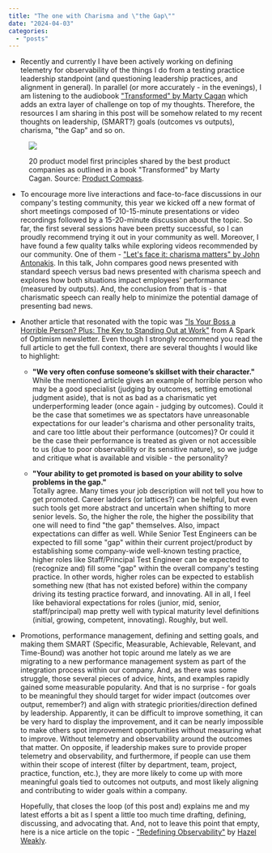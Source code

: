 ```yaml
---
title: "The one with Charisma and \"the Gap\""
date: "2024-04-03"
categories: 
  - "posts"
---
```


- Recently and currently I have been actively working on defining telemetry for observability of the things I do from a testing practice leadership standpoint (and questioning leadership practices, and alignment in general). In parallel (or more accurately - in the evenings), I am listening to the audiobook ["Transformed" by Marty Cagan](https://www.amazon.com/Transformed-Becoming-Product-Driven-Company-Silicon/dp/1119697336) which adds an extra layer of challenge on top of my thoughts. Therefore, the resources I am sharing in this post will be somehow related to my recent thoughts on leadership, (SMART?) goals (outcomes vs outputs), charisma, "the Gap" and so on.

<figure>

![](https://testwhere.wordpress.com/wp-content/uploads/2024/04/image.png?w=724)

<figcaption>

20 product model first principles shared by the best product companies as outlined in a book "Transformed" by Marty Cagan. Source: [Product Compass](https://www.productcompass.pm/p/product-model-first-principles-transformed-cagan).

</figcaption>

</figure>

- To encourage more live interactions and face-to-face discussions in our company's testing community, this year we kicked off a new format of short meetings composed of 10-15-minute presentations or video recordings followed by a 15-20-minute discussion about the topic. So far, the first several sessions have been pretty successful, so I can proudly recommend trying it out in your community as well. Moreover, I have found a few quality talks while exploring videos recommended by our community. One of them - ["Let's face it: charisma matters" by John Antonakis](https://www.youtube.com/watch?v=SEDvD1IICfE&ab_channel=TEDxTalks). In this talk, John compares good news presented with standard speech versus bad news presented with charisma speech and explores how both situations impact employees' performance (measured by outputs). And, the conclusion from that is - that charismatic speech can really help to minimize the potential damage of presenting bad news.

- Another article that resonated with the topic was ["Is Your Boss a Horrible Person? Plus: The Key to Standing Out at Work"](https://www.linkedin.com/pulse/your-boss-horrible-person-plus-key-standing-out-work-simon-sinek-ju6we/) from A Spark of Optimism newsletter. Even though I strongly recommend you read the full article to get the full context, there are several thoughts I would like to highlight:
    - **"We very often confuse someone’s skillset with their character."**  
        While the mentioned article gives an example of horrible person who may be a good specialist (judging by outcomes, setting emotional judgment aside), that is not as bad as a charismatic yet underperforming leader (once again - judging by outcomes). Could it be the case that sometimes we as spectators have unreasonable expectations for our leader's charisma and other personality traits, and care too little about their performance (outcomes)? Or could it be the case their performance is treated as given or not accessible to us (due to poor observability or its sensitive nature), so we judge and critique what is available and visible - the personality?
    
    - **"Your ability to get promoted is based on your ability to solve problems in the gap."**  
        Totally agree. Many times your job description will not tell you how to get promoted. Career ladders (or lattices?) can be helpful, but even such tools get more abstract and uncertain when shifting to more senior levels. So, the higher the role, the higher the possibility that one will need to find "the gap" themselves. Also, impact expectations can differ as well. While Senior Test Engineers can be expected to fill some "gap" within their current project/product by establishing some company-wide well-known testing practice, higher roles like Staff/Principal Test Engineer can be expected to (recognize and) fill some "gap" within the overall company's testing practice. In other words, higher roles can be expected to establish something new (that has not existed before) within the company driving its testing practice forward, and innovating. All in all, I feel like behavioral expectations for roles (junior, mid, senior, staff/principal) map pretty well with typical maturity level definitions (initial, growing, competent, innovating). Roughly, but well.

- Promotions, performance management, defining and setting goals, and making them SMART (Specific, Measurable, Achievable, Relevant, and Time-Bound) was another hot topic around me lately as we are migrating to a new performance management system as part of the integration process within our company. And, as there was some struggle, those several pieces of advice, hints, and examples rapidly gained some measurable popularity. And that is no surprise - for goals to be meaningful they should target for wider impact (outcomes over output, remember?) and align with strategic priorities/direction defined by leadership. Apparently, it can be difficult to improve something, it can be very hard to display the improvement, and it can be nearly impossible to make others spot improvement opportunities without measuring what to improve. Without telemetry and observability around the outcomes that matter. On opposite, if leadership makes sure to provide proper telemetry and observability, and furthermore, if people can use them within their scope of interest (filter by department, team, project, practice, function, etc.), they are more likely to come up with more meaningful goals tied to outcomes not outputs, and most likely aligning and contributing to wider goals within a company.  
      
    Hopefully, that closes the loop (of this post and) explains me and my latest efforts a bit as I spent a little too much time drafting, defining, discussing, and advocating that. And, not to leave this point that empty, here is a nice article on the topic - ["Redefining Observability"](https://hazelweakly.me/blog/redefining-observability/) by [Hazel Weakly](https://www.linkedin.com/in/hazelweakly/).
